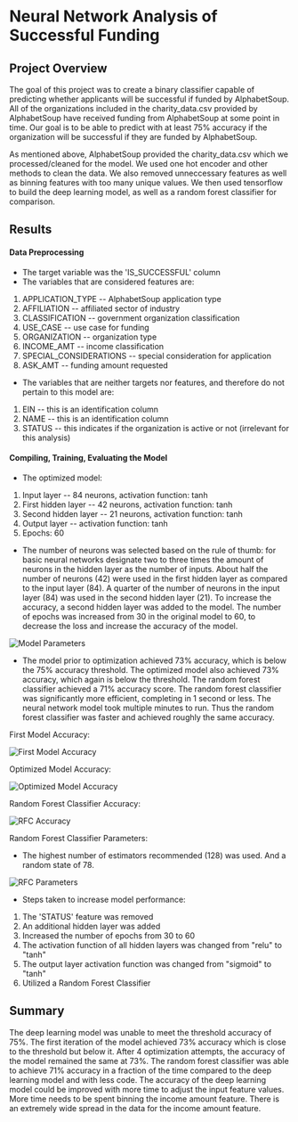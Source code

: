 # Neural Network Analysis of Successful Funding

## Project Overview

The goal of this project was to create a binary classifier capable of predicting whether applicants will be successful if funded by AlphabetSoup. All of the organizations included in the charity_data.csv provided by AlphabetSoup have received funding from AlphabetSoup at some point in time. Our goal is to be able to predict with at least 75% accuracy if the organization will be successful if they are funded by AlphabetSoup.

As mentioned above, AlphabetSoup provided the charity_data.csv which we processed/cleaned for the model. We used one hot encoder and other methods to clean the data. We also removed unneccessary features as well as binning features with too many unique values. We then used tensorflow to build the deep learning model, as well as a random forest classifier for comparison.

## Results

#### Data Preprocessing

- The target variable was the 'IS_SUCCESSFUL' column
- The variables that are considered features are:
1. APPLICATION_TYPE -- AlphabetSoup application type
2. AFFILIATION -- affiliated sector of industry
3. CLASSIFICATION -- government organization classification
4. USE_CASE -- use case for funding
5. ORGANIZATION -- organization type
6. INCOME_AMT -- income classification
7. SPECIAL_CONSIDERATIONS -- special consideration for application
8. ASK_AMT -- funding amount requested

- The variables that are neither targets nor features, and therefore do not pertain to this model are:
1. EIN -- this is an identification column
2. NAME -- this is an identification column
3. STATUS -- this indicates if the organization is active or not (irrelevant for this analysis)

#### Compiling, Training, Evaluating the Model

- The optimized model:
1. Input layer -- 84 neurons, activation function: tanh
2. First hidden layer -- 42 neurons, activation function: tanh
3. Second hidden layer -- 21 neurons, activation function: tanh
4. Output layer -- activation function: tanh
5. Epochs: 60

- The number of neurons was selected based on the rule of thumb: for basic neural networks designate two to three times the amount of neurons in the hidden layer as the number of inputs. About half the number of neurons (42) were used in the first hidden layer as compared to the input layer (84). A quarter of the number of neurons in the input layer (84) was used in the second hidden layer (21). To increase the accuracy, a second hidden layer was added to the model. The number of epochs was increased from 30 in the original model to 60, to decrease the loss and increase the accuracy of the model.

![Model Parameters](https://user-images.githubusercontent.com/88804543/147158671-8d4c0db7-f44d-40e0-8566-6c7997f0bbd6.png)

- The model prior to optimization achieved 73% accuracy, which is below the 75% accuracy threshold. The optimized model also achieved 73% accuracy, which again is below the threshold. The random forest classifier achieved a 71% accuracy score. The random forest classifier was significantly more efficient, completing in 1 second or less. The neural network model took multiple minutes to run. Thus the random forest classifier was faster and achieved roughly the same accuracy.


First Model Accuracy:

![First Model Accuracy](https://user-images.githubusercontent.com/88804543/147027289-d8ce4701-0466-44b9-a85e-df56abb32744.png)


Optimized Model Accuracy:

![Optimized Model Accuracy](https://user-images.githubusercontent.com/88804543/147158619-d793e670-00eb-4b50-95db-527d5065afda.png)


Random Forest Classifier Accuracy:

![RFC Accuracy](https://user-images.githubusercontent.com/88804543/147027343-8c46ce24-023f-4778-9da8-a0c3c0b119fb.png)

Random Forest Classifier Parameters:
- The highest number of estimators recommended (128) was used. And a random state of 78.

![RFC Parameters](https://user-images.githubusercontent.com/88804543/147159008-58887aa6-a336-4c3e-a6df-98cd76605ada.png)


- Steps taken to increase model performance:
1. The 'STATUS' feature was removed
2. An additional hidden layer was added
3. Increased the number of epochs from 30 to 60
4. The activation function of all hidden layers was changed from "relu" to "tanh"
5. The output layer activation function was changed from "sigmoid" to "tanh"
6. Utilized a Random Forest Classifier

## Summary

The deep learning model was unable to meet the threshold accuracy of 75%. The first iteration of the model achieved 73% accuracy which is close to the threshold but below it. After 4 optimization attempts, the accuracy of the model remained the same at 73%. The random forest classifier was able to achieve 71% accuracy in a fraction of the time compared to the deep learning model and with less code. The accuracy of the deep learning model could be improved with more time to adjust the input feature values. More time needs to be spent binning the income amount feature. There is an extremely wide spread in the data for the income amount feature.












